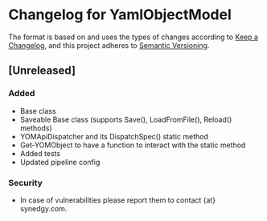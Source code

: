 # Changelog for YamlObjectModel

The format is based on and uses the types of changes according to [Keep a Changelog](https://keepachangelog.com/en/1.0.0/),
and this project adheres to [Semantic Versioning](https://semver.org/spec/v2.0.0.html).

## [Unreleased]

### Added

- Base class
- Saveable Base class (supports Save(), LoadFromFile(), Reload() methods)
- YOMApiDispatcher and its DispatchSpec() static method
- Get-YOMObject to have a function to interact with the static method
- Added tests
- Updated pipeline config

### Security

- In case of vulnerabilities please report them to contact {at} synedgy.com.
